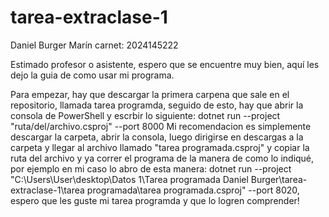 # tarea-extraclase-1
Daniel Burger Marín
carnet: 2024145222

Estimado profesor o asistente, espero que se encuentre muy bien, aquí les dejo la guia de como usar mi programa.

Para empezar, hay que descargar la primera carpena que sale en el repositorio, llamada tarea programda, seguido de esto,  hay que abrir la consola de PowerShell y escrbir lo siguiente:
dotnet run --project "ruta/del/archivo.csproj" --port 8000
Mi recomendacion es simplemente descargar la carpeta, abrir la consola, luego dirigirse en descargas a la carpeta y llegar al archivo llamado "tarea programada.csproj" y copiar la ruta del archivo y ya correr el programa de la manera de como lo indiqué, por ejemplo en mi caso lo abro de esta manera: dotnet run --project "C:\Users\User\desktop\Datos 1\Tarea programada Daniel Burger\tarea-extraclase-1\tarea programada\tarea programada.csproj" --port 8020, espero que les guste mi tarea programda y que lo logren comprender!
